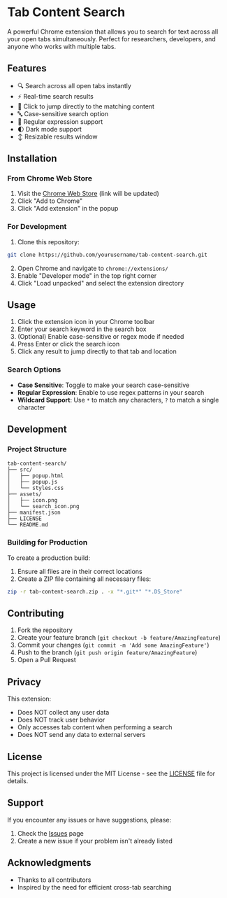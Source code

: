 # Tab Content Search

A powerful Chrome extension that allows you to search for text across all your open tabs simultaneously. Perfect for researchers, developers, and anyone who works with multiple tabs.

## Features

- 🔍 Search across all open tabs instantly
- ⚡ Real-time search results
- 🎯 Click to jump directly to the matching content
- 🔤 Case-sensitive search option
- 📝 Regular expression support
- 🌓 Dark mode support
- ↕️ Resizable results window

## Installation

### From Chrome Web Store
1. Visit the [Chrome Web Store](https://chrome.google.com/webstore) (link will be updated)
2. Click "Add to Chrome"
3. Click "Add extension" in the popup

### For Development
1. Clone this repository:
```bash
git clone https://github.com/yourusername/tab-content-search.git
```
2. Open Chrome and navigate to `chrome://extensions/`
3. Enable "Developer mode" in the top right corner
4. Click "Load unpacked" and select the extension directory

## Usage

1. Click the extension icon in your Chrome toolbar
2. Enter your search keyword in the search box
3. (Optional) Enable case-sensitive or regex mode if needed
4. Press Enter or click the search icon
5. Click any result to jump directly to that tab and location

### Search Options

- **Case Sensitive**: Toggle to make your search case-sensitive
- **Regular Expression**: Enable to use regex patterns in your search
- **Wildcard Support**: Use `*` to match any characters, `?` to match a single character

## Development

### Project Structure
```
tab-content-search/
├── src/
│   ├── popup.html
│   ├── popup.js
│   └── styles.css
├── assets/
│   ├── icon.png
│   └── search_icon.png
├── manifest.json
├── LICENSE
└── README.md
```

### Building for Production
To create a production build:
1. Ensure all files are in their correct locations
2. Create a ZIP file containing all necessary files:
```bash
zip -r tab-content-search.zip . -x "*.git*" "*.DS_Store"
```

## Contributing

1. Fork the repository
2. Create your feature branch (`git checkout -b feature/AmazingFeature`)
3. Commit your changes (`git commit -m 'Add some AmazingFeature'`)
4. Push to the branch (`git push origin feature/AmazingFeature`)
5. Open a Pull Request

## Privacy

This extension:
- Does NOT collect any user data
- Does NOT track user behavior
- Only accesses tab content when performing a search
- Does NOT send any data to external servers

## License

This project is licensed under the MIT License - see the [LICENSE](LICENSE) file for details.

## Support

If you encounter any issues or have suggestions, please:
1. Check the [Issues](https://github.com/yourusername/tab-content-search/issues) page
2. Create a new issue if your problem isn't already listed

## Acknowledgments

- Thanks to all contributors
- Inspired by the need for efficient cross-tab searching
